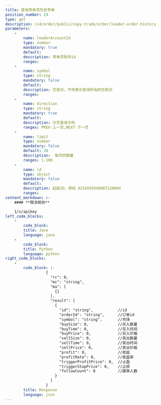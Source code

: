 ```yaml
---
title: 查询带单员历史带单
position_number: 29
type: get
description: /v4/order/public/copy-trade/order/leader-order-history
parameters:
    -
        name: leaderAccountId
        type: number
        mandatory: true
        default:
        description: 带单员账号id
        ranges:
    -
        name: symbol
        type: string
        mandatory: false
        default:
        description: 交易对，不传表示查询所有的交易对
        ranges:
    -
        name: direction
        type: string
        mandatory: true
        default:
        description: 分页查询方向
        ranges: PREV-上一页,NEXT-下一页
    -
        name: limit
        type: number
        mandatory: false
        default: 20
        description:  每页的数量
        ranges: 1-100
    -
        name: id
        type: object
        mandatory: false
        default:
        description: 起始ID，例如 6216559590087220004
        ranges:    
content_markdown: >-
    #### **限流规则**

    1/s/apikey
left_code_blocks:
    -
        code_block:
        title: Java
        language: java
    -
        code_block:
        title: Python
        language: python
right_code_blocks:
    -
        code_block: |-
                  {
                    "rc": 0,
                    "mc": "string",
                    "ma": [
                      {}
                    ],
                    "result": [
                      {
                        "id": "string",           //id
                        "orderId": "string",      //订单id
                        "symbol": "string",       //市场
                        "buySize": 0,             //买入数量
                        "buyTime": 0,             //买入时间
                        "buyPrice": 0,            //买入价格
                        "sellSize": 0,            //卖出数量
                        "sellTime": 0,            //卖出时间
                        "sellPrice": 0,           //卖出价格
                        "profit": 0,              //收益
                        "profitRate": 0,          //收益率
                        "triggerProfitPrice": 0,  //止盈
                        "triggerStopPrice": 0,    //止损
                        "followCount": 0          //跟单人数
                      }
                    ]
                  }
        title: Response
        language: json
---
```

